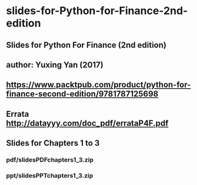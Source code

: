 # slides-for-Python-for-Finance-2nd-edition



##  Slides for Python For Finance (2nd edition)
##     author: Yuxing Yan (2017)

## https://www.packtpub.com/product/python-for-finance-second-edition/9781787125698

## Errata  http://datayyy.com/doc_pdf/errataP4F.pdf


## Slides for Chapters 1 to 3

###    pdf/slidesPDFchapters1_3.zip

###    ppt/slidesPPTchapters1_3.zip




